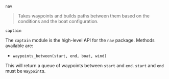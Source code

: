 `nav`

> Takes waypoints and builds paths between them based on the conditions and the boat configuration.

`captain`

The `captain` module is the high-level API for the `nav` package. Methods available are:

- `waypoints_between(start, end, boat, wind)`

This will return a queue of waypoints between `start` and `end`. `start` and `end` must be `Waypoint`s.